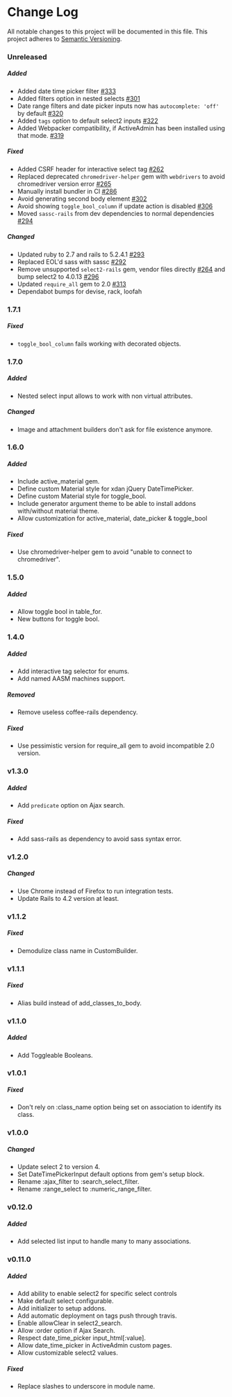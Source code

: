 # Change Log
All notable changes to this project will be documented in this file.
This project adheres to [Semantic Versioning](http://semver.org/).

### Unreleased

##### Added
* Added date time picker filter [#333](https://github.com/platanus/activeadmin_addons/pull/333)
* Added filters option in nested selects [#301](https://github.com/platanus/activeadmin_addons/pull/301)
* Date range filters and date picker inputs now has `autocomplete: 'off'` by default [#320](https://github.com/platanus/activeadmin_addons/pull/320)
* Added `tags` option to default select2 inputs [#322](https://github.com/platanus/activeadmin_addons/pull/322)
* Added Webpacker compatibility, if ActiveAdmin has been installed using that mode. [#319](https://github.com/platanus/activeadmin_addons/pull/319)

##### Fixed
* Added CSRF header for interactive select tag [#262](https://github.com/platanus/activeadmin_addons/pull/262)
* Replaced deprecated `chromedriver-helper` gem with `webdrivers` to avoid chromedriver version error [#265](https://github.com/platanus/activeadmin_addons/pull/265)
* Manually install bundler in CI [#286](https://github.com/platanus/activeadmin_addons/pull/286)
* Avoid generating second body element [#302](https://github.com/platanus/activeadmin_addons/pull/302)
* Avoid showing `toggle_bool_column` if update action is disabled [#306](https://github.com/platanus/activeadmin_addons/pull/306)
* Moved `sassc-rails` from dev dependencies to normal dependencies [#294](https://github.com/platanus/activeadmin_addons/pull/294)

##### Changed
* Updated ruby to 2.7 and rails to 5.2.4.1 [#293](https://github.com/platanus/activeadmin_addons/pull/293)
* Replaced EOL'd sass with sassc [#292](https://github.com/platanus/activeadmin_addons/pull/292)
* Remove unsupported `select2-rails` gem, vendor files directly [#264](https://github.com/platanus/activeadmin_addons/pull/264) and bump select2 to 4.0.13 [#296](https://github.com/platanus/activeadmin_addons/pull/296)
* Updated `require_all` gem to 2.0 [#313](https://github.com/platanus/activeadmin_addons/pull/313)
* Dependabot bumps for devise, rack, loofah

### 1.7.1

##### Fixed
* `toggle_bool_column` fails working with decorated objects.

### 1.7.0

##### Added
* Nested select input allows to work with non virtual attributes.

##### Changed
* Image and attachment builders don't ask for file existence anymore.

### 1.6.0

##### Added
* Include active_material gem.
* Define custom Material style for xdan jQuery DateTimePicker.
* Define custom Material style for toggle_bool.
* Include generator argument theme to be able to install addons with/without material theme.
* Allow customization for active_material, date_picker & toggle_bool

##### Fixed

* Use chromedriver-helper gem to avoid "unable to connect to chromedriver".

### 1.5.0

##### Added

* Allow toggle bool in table_for.
* New buttons for toggle bool.

### 1.4.0

##### Added

* Add interactive tag selector for enums.
* Add named AASM machines support.

##### Removed

* Remove useless coffee-rails dependency.

##### Fixed

* Use pessimistic version for require_all gem to avoid incompatible 2.0 version.

### v1.3.0

##### Added

* Add `predicate` option on Ajax search.

##### Fixed

* Add sass-rails as dependency to avoid sass syntax error.

### v1.2.0

##### Changed

* Use Chrome instead of Firefox to run integration tests.
* Update Rails to 4.2 version at least.

### v1.1.2

##### Fixed

* Demodulize class name in CustomBuilder.

### v1.1.1

##### Fixed

* Alias build instead of add_classes_to_body.

### v1.1.0

##### Added

* Add Toggleable Booleans.

### v1.0.1

##### Fixed

* Don't rely on :class_name option being set on association to identify its class.

### v1.0.0

##### Changed

* Update select 2 to version 4.
* Set DateTimePickerInput default options from gem's setup block.
* Rename :ajax_filter to :search_select_filter.
* Rename :range_select to :numeric_range_filter.

### v0.12.0

##### Added

* Add selected list input to handle many to many associations.

### v0.11.0

##### Added

* Add ability to enable select2 for specific select controls
* Make default select configurable.
* Add initializer to setup addons.
* Add automatic deployment on tags push through travis.
* Enable allowClear in select2_search.
* Allow :order option if Ajax Search.
* Respect date_time_picker input_html[:value].
* Allow date_time_picker in ActiveAdmin custom pages.
* Allow customizable select2 values.

##### Fixed

* Replace slashes to underscore in module name.
